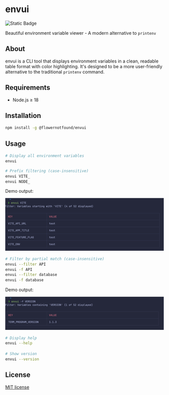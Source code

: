 # envui

![Static Badge](https://img.shields.io/badge/node.js-%E2%89%A518-brightgreen)

Beautiful environment variable viewer - A modern alternative to `printenv`

## About

envui is a CLI tool that displays environment variables in a clean, readable table format with color highlighting. It's designed to be a more user-friendly alternative to the traditional `printenv` command.

## Requirements

- Node.js ≥ 18

## Installation

```bash
npm install -g @flowernotfound/envui
```

## Usage

```bash
# Display all environment variables
envui
```

```bash
# Prefix filtering (case-insensitive)
envui VITE_
envui NODE_
```

Demo output:

![Demo prefix filtering](./assets/demo_prefix.png)

```bash
# Filter by partial match (case-insensitive)
envui --filter API
envui -f API
envui --filter database
envui -f database
```

Demo output:

![Demo filter functionality](./assets/demo_filter.png)

```bash
# Display help
envui --help

# Show version
envui --version
```

## License

[MIT license](https://github.com/flowernotfound/envui/blob/master/LICENSE)
